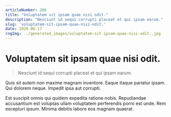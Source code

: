 ```yaml
---
articleNumber: 286
title: "Voluptatem sit ipsam quae nisi odit."
description: "Nesciunt id sequi corrupti placeat et qui ipsam earum."
slug: 'voluptatem-sit-ipsam-quae-nisi-odit.'
date: 2020-06-17
rngImg: ../generated_images/voluptatem-sit-ipsam-quae-nisi-odit..jpg
---
```


# Voluptatem sit ipsam quae nisi odit.

> Nesciunt id sequi corrupti placeat et qui ipsam earum.

Quis sit autem non maxime magnam inventore. Eaque itaque pariatur ipsam. Qui dolorem neque. Impedit ipsa aut corrupti.
 Est suscipit omnis qui quidem expedita ratione nobis. Repudiandae accusantium est voluptas ullam voluptatem perferendis porro est unde. Rem excepturi ipsum. Minima debitis labore eos magnam quaerat.
